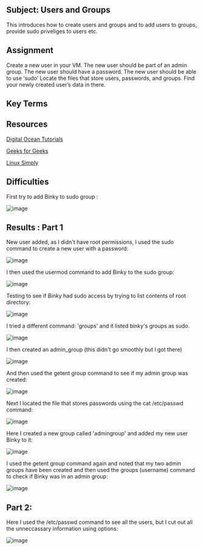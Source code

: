 ##  Subject: Users and Groups
This introduces how to create users and groups and to add users to groups, provide sudo priveliges to users etc.

##  Assignment
Create a new user in your VM.
The new user should be part of an admin group.
The new user should have a password.
The new user should be able to use ‘sudo’
Locate the files that store users, passwords, and groups. Find your newly created user’s data in there.

##  Key Terms

##  Resources

[Digital Ocean Tutorials](https://www.digitalocean.com/community/tutorials/how-to-create-a-new-sudo-enabled-user-on-ubuntu)

[Geeks for Geeks](https://www.geeksforgeeks.org/how-to-check-the-groups-a-user-belongs-to-in-linux/)

[Linux Simply](https://linuxsimply.com/ubuntu-create-group-and-add-user/)


##  Difficulties

First try to add Binky to sudo group :

![image](https://github.com/techgrounds/cloud-assignments-E28MS/assets/151161141/dead0c4c-f06f-4b58-ae4d-26864f724e26)


##  Results : Part 1

New user added, as I didn't have root permissions, I used the sudo command to create a new user with a password:

![image](https://github.com/techgrounds/cloud-assignments-E28MS/assets/151161141/6a9eada0-7cd3-44ae-8e61-0074d45f7d56)

I then used the usermod command to add Binky to the sudo group:

![image](https://github.com/techgrounds/cloud-assignments-E28MS/assets/151161141/dff24137-76e2-42be-8844-3821984c90aa)

Testing to see if Binky had sudo access by trying to list contents of root directory:

![image](https://github.com/techgrounds/cloud-assignments-E28MS/assets/151161141/61b07143-9116-4bac-baf2-006a03d3ddd2)

I tried a different command: 'groups' and it listed binky's groups as sudo.  

![image](https://github.com/techgrounds/cloud-assignments-E28MS/assets/151161141/960e72f2-d6ba-403e-9f49-2d72ef720fb4)

I then created an admin_group (this didn't go smoothly but I got there)

![image](https://github.com/techgrounds/cloud-assignments-E28MS/assets/151161141/0f33778d-00b6-4f5c-a766-e2660dd7686c)


And then used the getent group command to see if my admin group was created:

![image](https://github.com/techgrounds/cloud-assignments-E28MS/assets/151161141/920f5eda-5038-4c26-8b0d-eb3c9e0222f4)

Next I located the file that stores passwords using the cat /etc/passwd command:

![image](https://github.com/techgrounds/cloud-assignments-E28MS/assets/151161141/aae561b3-7f11-43c2-a270-91b49f5442cf)

Here I created a new group called 'admingroup' and added my new user Binky to it:

![image](https://github.com/techgrounds/cloud-assignments-E28MS/assets/151161141/2bd9d26b-2582-4eea-a444-83b7c582e004)

I used the getent group command again and noted that my two admin groups have been created and then used the groups (username) command to check if Binky was in an admin group:

![image](https://github.com/techgrounds/cloud-assignments-E28MS/assets/151161141/a3a3f636-1fee-4730-aaef-7a1bb05adad3)

## Part 2:

Here I used the /etc/passwd command to see all the users, but I cut out all the unneccassary information using options:

![image](https://github.com/techgrounds/cloud-assignments-E28MS/assets/151161141/d4c75e19-1f76-45bb-8edf-a5a4863fb7f7)











